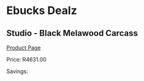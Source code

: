
# Ebucks Dealz
## Studio - Black Melawood Carcass
[Product Page](https://www.ebucks.com/web/shop/productSelected.do?prodId=960170453&catId=1130195724)

Price: R4631.00

Savings: 


	